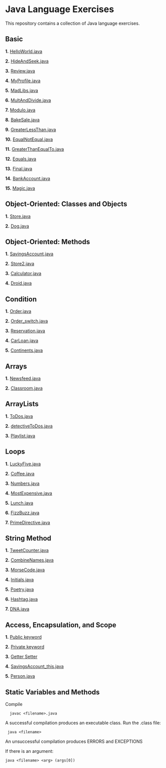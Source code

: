 # Java Language Exercises

This repository contains a collection of Java language exercises.
## Basic
**1.** [HelloWorld.java](https://github.com/camillekokoko/java_lang/blob/main/HelloWorld.java)

**2.** [HideAndSeek.java](https://github.com/camillekokoko/java_lang/blob/main/HideAndSeek.java)

**3.** [Review.java](https://github.com/camillekokoko/java_lang/blob/main/Review.java)

**4.** [MyProfile.java](https://github.com/camillekokoko/java_lang/blob/main/MyProfile.java)

**5.** [MadLibs.java](https://github.com/camillekokoko/java_lang/blob/main/MadLibs.java)

**6.** [MultAndDivide.java](https://github.com/camillekokoko/java_lang/blob/main/MultAndDivide.java)

**7.** [Modulo.java](https://github.com/camillekokoko/java_lang/blob/main/Modulo.java)

**8.** [BakeSale.java](https://github.com/camillekokoko/java_lang/blob/main/BakeSale.java)

**9.** [GreaterLessThan.java](https://github.com/camillekokoko/java_lang/blob/main/GreaterLessThan.java)

**10.** [EqualNotEqual.java](https://github.com/camillekokoko/java_lang/blob/main/EqualNotEqual.java)

**11.** [GreaterThanEqualTo.java](https://github.com/camillekokoko/java_lang/blob/main/GreaterThanEqualTo.java)

**12.** [Equals.java](https://github.com/camillekokoko/java_lang/blob/main/Equals.java)

**13.** [Final.java](https://github.com/camillekokoko/java_lang/blob/main/Final.java)

**14.** [BankAccount.java](https://github.com/camillekokoko/java_lang/blob/main/BankAccount.java)

**15.** [Magic.java](https://github.com/camillekokoko/java_lang/blob/main/Magic.java)

## Object-Oriented: Classes and Objects
**1.** [Store.java](https://github.com/camillekokoko/java_lang/blob/main/Store.java)

**2.** [Dog.java](https://github.com/camillekokoko/java_lang/blob/main/Dog.java)

## Object-Oriented: Methods
**1.** [SavingsAccount.java](https://github.com/camillekokoko/java_lang/blob/main/SavingsAccount.java)

**2.** [Store2.java](https://github.com/camillekokoko/java_lang/blob/main/Store2.java)

**3.** [Calculator.java](https://github.com/camillekokoko/java_lang/blob/main/Calculator.java)

**4.** [Droid.java](https://github.com/camillekokoko/java_lang/blob/main/Droid.java)

## Condition
**1.** [Order.java](https://github.com/camillekokoko/java_lang/blob/main/Order.java)

**2.** [Order_switch.java](https://github.com/camillekokoko/java_lang/blob/main/Order_switch.java)

**3.** [Reservation.java](https://github.com/camillekokoko/java_lang/blob/main/Reservation.java)

**4.** [CarLoan.java](https://github.com/camillekokoko/java_lang/blob/main/CarLoan.java)

**5.** [Continents.java](https://github.com/camillekokoko/java_lang/blob/main/Continents.java)

## Arrays
**1.** [Newsfeed.java](https://github.com/camillekokoko/java_lang/blob/main/Newsfeed.java)

**2.** [Classroom.java](https://github.com/camillekokoko/java_lang/blob/main/Classroom.java)

## ArrayLists
**1.** [ToDos.java](https://github.com/camillekokoko/java_lang/blob/main/ToDos.java)

**2.** [detectiveToDos.java](https://github.com/camillekokoko/java_lang/blob/main/detectiveToDos.java)

**3.** [Playlist.java](https://github.com/camillekokoko/java_lang/blob/main/Playlist.java)

## Loops
**1.** [LuckyFive.java](https://github.com/camillekokoko/java_lang/blob/main/LuckyFive.java)

**2.** [Coffee.java](https://github.com/camillekokoko/java_lang/blob/main/Coffee.java)

**3.** [Numbers.java](https://github.com/camillekokoko/java_lang/blob/main/Numbers.java)

**4.** [MostExpensive.java](https://github.com/camillekokoko/java_lang/blob/main/MostExpensive.java)

**5.** [Lunch.java](https://github.com/camillekokoko/java_lang/blob/main/Lunch.java)

**6.** [FizzBuzz.java](https://github.com/camillekokoko/java_lang/blob/main/FizzBuzz.java)

**7.** [PrimeDirective.java](https://github.com/camillekokoko/java_lang/blob/main/PrimeDirective.java)

## String Method

**1.** [TweetCounter.java](https://github.com/camillekokoko/java_lang/blob/main/TweetCounter.java)

**2.** [CombineNames.java](https://github.com/camillekokoko/java_lang/blob/main/CombineNames.java)

**3.** [MorseCode.java](https://github.com/camillekokoko/java_lang/blob/main/MorseCode.java)

**4.** [Initials.java](https://github.com/camillekokoko/java_lang/blob/main/Initials.java)

**5.** [Poetry.java](https://github.com/camillekokoko/java_lang/blob/main/Poetry.java)

**6.** [Hashtag.java](https://github.com/camillekokoko/java_lang/blob/main/Hashtag.java)

**7.** [DNA.java](https://github.com/camillekokoko/java_lang/blob/main/DNA.java)

## Access, Encapsulation, and Scope
**1.** [Public keyword](public_keyword)

**2.** [Private keyword](private_keyword)

**3.** [Getter Setter](getter_setter)

**4.** [SavingsAccount_this.java](https://github.com/camillekokoko/java_lang/blob/main/SavingsAccount_this.java)

**5.** [Person.java](https://github.com/camillekokoko/java_lang/blob/main/Person.java)

## Static Variables and Methods







Compile
```
  javac <filename>.java
```

A successful compilation produces an executable class. Run the .class file:
 ```
  java <filename>
```

An unsuccessful compilation produces ERRORS and EXCEPTIONS

If there is an argument:
```
java <filename> <arg> (args[0])
```



